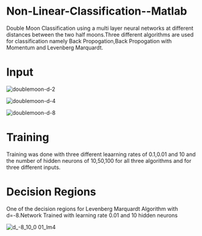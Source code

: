 # Non-Linear-Classification--Matlab

Double Moon Classification using a multi layer neural networks at different distances between the two half moons.Three different algorithms are used for classification namely Back Propogation,Back Propogation with Momentum and Levenberg Marquardt.

# Input

![doublemoon-d-2](https://user-images.githubusercontent.com/28742467/41206688-cb86d682-6cbc-11e8-873d-158698ce2010.jpg)

![doublemoon-d-4](https://user-images.githubusercontent.com/28742467/41206690-d0678746-6cbc-11e8-9c2e-8b11b336d2d3.jpg)

![doublemoon-d-8](https://user-images.githubusercontent.com/28742467/41206692-d3c14a1c-6cbc-11e8-9c74-9d2d8f981871.jpg)

# Training
Training was done with three different leaarning rates of 0.1,0.01 and 10 and the number of hidden neurons of 10,50,100 for all three algorithms and for three different inputs.

# Decision Regions

One of the decision regions for Levenberg Marquardt Algorithm with d=-8.Network Trained with learning rate 0.01 and 10 hidden neurons

![d_-8_10_0 01_lm4](https://user-images.githubusercontent.com/28742467/41206741-b379d30e-6cbd-11e8-9ebb-c2b1d40482d0.jpg)


